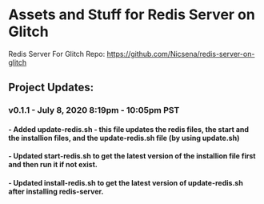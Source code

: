 # Assets and Stuff for Redis Server on Glitch

Redis Server For Glitch Repo: https://github.com/Nicsena/redis-server-on-glitch

## Project Updates:

### v0.1.1 - July 8, 2020 8:19pm - 10:05pm PST
#### - Added update-redis.sh - this file updates the redis files, the start and the installion files, and the update-redis.sh file (by using update.sh)
#### - Updated start-redis.sh to get the latest version of the installion file first and then run it if not exist.
#### - Updated install-redis.sh to get the latest version of update-redis.sh after installing redis-server.
